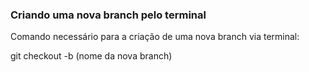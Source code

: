 ### Criando uma nova branch pelo terminal

Comando necessário para a criação de uma nova branch via terminal:

git checkout -b (nome da nova branch)